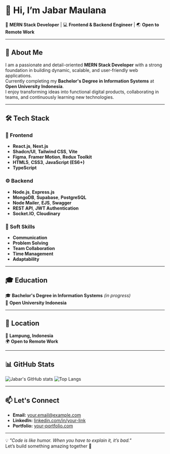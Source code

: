 # 👋 Hi, I’m **Jabar Maulana**

🚀 **MERN Stack Developer** | 💻 **Frontend & Backend Engineer** | 🌏 **Open to Remote Work**

---

## 📌 About Me
I am a passionate and detail-oriented **MERN Stack Developer** with a strong foundation in building dynamic, scalable, and user-friendly web applications.  
Currently completing my **Bachelor's Degree in Information Systems** at **Open University Indonesia**.  
I enjoy transforming ideas into functional digital products, collaborating in teams, and continuously learning new technologies.

---

## 🛠 Tech Stack

### 🎨 Frontend
- **React.js**, **Next.js**
- **Shadcn/UI**, **Tailwind CSS**, **Vite**
- **Figma**, **Framer Motion**, **Redux Toolkit**
- **HTML5**, **CSS3**, **JavaScript (ES6+)**
- **TypeScript**

### ⚙ Backend
- **Node.js**, **Express.js**
- **MongoDB**, **Supabase**, **PostgreSQL**
- **Node Mailer**, **EJS**, **Swagger**
- **REST API**, **JWT Authentication**
- **Socket.IO**, **Cloudinary**

### 🤝 Soft Skills
- **Communication**
- **Problem Solving**
- **Team Collaboration**
- **Time Management**
- **Adaptability**

---

## 🎓 Education
🎓 **Bachelor's Degree in Information Systems** *(in progress)*  
📍 **Open University Indonesia**

---

## 📍 Location
📍 **Lampung, Indonesia**  
🌍 **Open to Remote Work**

---

## 📊 GitHub Stats
![Jabar's GitHub stats](https://github-readme-stats.vercel.app/api?username=JabarMaulana&show_icons=true&theme=radical)
![Top Langs](https://github-readme-stats.vercel.app/api/top-langs/?username=JabarMaulana&layout=compact&theme=radical)

---

## 📫 Let's Connect
- **Email:** [your.email@example.com](mailto:your.email@example.com)
- **LinkedIn:** [linkedin.com/in/your-link](https://linkedin.com/in/your-link)
- **Portfolio:** [your-portfolio.com](https://your-portfolio.com)

---

💡 *"Code is like humor. When you have to explain it, it’s bad."*  
Let’s build something amazing together 🚀
